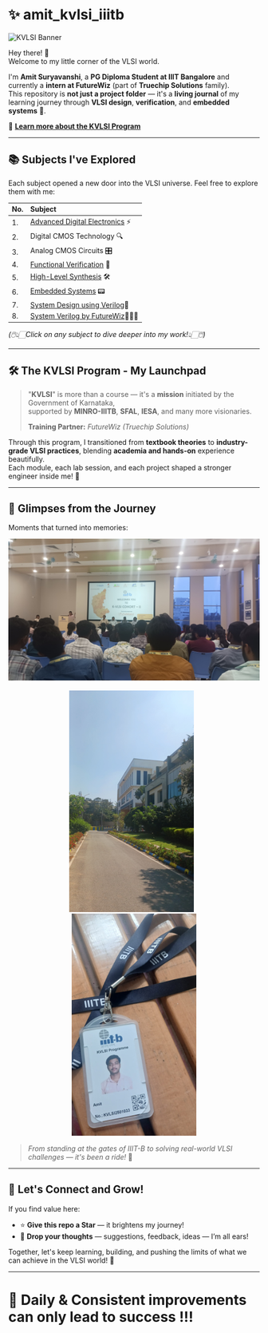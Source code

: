 # ✨ amit_kvlsi_iiitb  

![KVLSI Banner](https://kvlsi.iiitb.net/assets1/img/kdem/banner/KDEM_banner.jpg?v=1745833702)

Hey there! 👋  
Welcome to my little corner of the VLSI world.

I'm **Amit Suryavanshi**, a **PG Diploma Student at IIIT Bangalore** and currently a **intern at FutureWiz** (part of **Truechip Solutions** family).  
This repository is **not just a project folder** — it's a **living journal** of my learning journey through **VLSI design**, **verification**, and **embedded systems** 🚀.  

🔗 **[Learn more about the KVLSI Program](https://kvlsi.iiitb.net/)**

---

## 📚 Subjects I've Explored  

Each subject opened a new door into the VLSI universe. Feel free to explore them with me:

| No. | Subject 
|:--|:-------------------------|
| 1. | [Advanced Digital Electronics](https://github.com/amitvsuryavanshi04/amit_kvlsi_iiitb/tree/main/FutureWiz_Daily_Verilog_Codes) ⚡
| 2. | Digital CMOS Technology 🔍
| 3. | Analog CMOS Circuits 🎛️
| 4. | [Functional Verification](https://github.com/amitvsuryavanshi04/amit_kvlsi_iiitb/tree/main/KVLS701-Functional%20Verification%20of%20SoCs) 🔎
| 5. | [High-Level Synthesis](https://github.com/amitvsuryavanshi04/amit_kvlsi_iiitb/tree/main/KVLS602-High%20Level%20Synthesis) 🛠️
| 6. | [Embedded Systems](https://github.com/amitvsuryavanshi04/amit_kvlsi_iiitb/tree/main/KVLS864-Embedded%20Systems%20Design) 📟
| 7. | [System Design using Verilog](https://github.com/amitvsuryavanshi04/amit_kvlsi_iiitb/tree/main/T2_24_25_system_design_using_verilog)🧠
| 8. | [System Verilog by FutureWiz](https://github.com/amitvsuryavanshi04/amit_kvlsi_iiitb/tree/main/FutureWiz_System_Verilog)🧑🏻‍💻

*(🖱️👆🏻Click on any subject to dive deeper into my work!👆🏻🖱️)*

---

## 🛠 The KVLSI Program - My Launchpad  

> "**KVLSI**" is more than a course — it's a **mission** initiated by the Government of Karnataka,  
> supported by **MINRO-IIITB**, **SFAL**, **IESA**, and many more visionaries.  
>   
> **Training Partner:** *FutureWiz (Truechip Solutions)*

Through this program, I transitioned from **textbook theories** to **industry-grade VLSI practices**, blending **academia and hands-on** experience beautifully.  
Each module, each lab session, and each project shaped a stronger engineer inside me! 🌱

---

## 📸 Glimpses from the Journey  

Moments that turned into memories:

<div align="center">
    <img src="./Training_photos/Inaugal_day_2025_04_28.jpg" width="600px" /><br><br>
</div>

<div align="center">
    <img src="./Training_photos/iiitb_campus_2025_04_28.jpg" width="250px" style="margin-right: 10px;" />
    <img src="./Training_photos/id_card_2025_04_28.jpg" width="250px" />
</div>

> *From standing at the gates of IIIT-B to solving real-world VLSI challenges — it's been a ride!* 🎢

---

## 💬 Let's Connect and Grow!  

If you find value here:  
- ⭐ **Give this repo a Star** — it brightens my journey!  
- 💬 **Drop your thoughts** — suggestions, feedback, ideas — I’m all ears!

Together, let's keep learning, building, and pushing the limits of what we can achieve in the VLSI world! 🌟

---

# 🚀 Daily & Consistent improvements can only lead to success !!!
